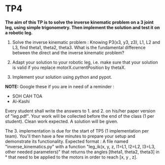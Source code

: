 # TP4

**The aim of this TP is to solve the inverse kinematic problem on a 3
  joint leg, using simple trigonometry. Then implement the solution and test
  it on a robotic leg.**

1. Solve the inverse kinematic problem : Knowing P3(x3, y3, z3),
L1, L2 and L3, find theta1, theta2, theta3. What is the fundamental
difference between the direct and the inverse kinematic problem?

2. Adapt your solution to your robotic leg, i.e. make sure that your
solution is valid if you replace motorX.currentPosition by thetaX.

3. Implement your solution using python and pypot.

**NOTE:**
Google these if you are in need of a reminder :
- SOH CAH TOA
- Al-Kashi

Every student shall write the answers to 1. and 2. on his/her paper
version of "leg.pdf". Your work will be collected before the end of
the class (1 per student). Clean work expected. A solution will be
given.

The 3. implementation is due for the start of TP5 (1 implementation
per team). You'll then have a few minutes to prepare your setup and
demonstrate its functionality. Expected format :
A file named "inverse_kinematics.py" with a function "leg_ik(x, y, z, l1=L1, l2=L2, l3=L3, other needed parameters)" that
returns the angles [theta1,
theta2, theta3] in ° that need to be applied to the motors in order to
reach [x, y , z].
